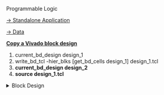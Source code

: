 Programmable Logic

[-> Standalone Application](https://github.com/andrecc-7/GNSS-SDRLIB)

[-> Data](https://drive.google.com/drive/folders/1Pdj0QZm2503xfSXpJY5fFXqgDtJgmsYT?usp=sharing)

[**Copy a Vivado block design**](https://support.xilinx.com/s/feed/0D52E00006hpJjoSAE?language=en_US)

1. current_bd_design design_1
2. write_bd_tcl -hier_blks [get_bd_cells design_1] design_1.tcl
3. **current_bd_design design_2**
4. **source design_1.tcl**

<details>
<summary>
Block Design
</summary>
<img src="./hardware/tracking.VIVADO/Tracking.png">
</details>
